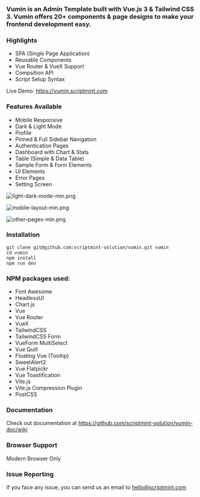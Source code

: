 ### Vumin is an Admin Template built with Vue.js 3 & Tailwind CSS 3. Vumin offers 20+ components & page designs to make your frontend development easy.

### Highlights
- SPA (Single Page Application)
- Reusable Components
- Vue Router & VueX Support
- Compsition API
- Script Setup Syntax

Live Demo: https://vumin.scriptmint.com

### Features Available
- Mobile Responsive
- Dark & Light Mode
- Profile
- Pinned & Full Sidebar Navigation
- Authentication Pages
- Dashboard with Chart & Stats
- Table (Simple & Data Table)
- Sample Form & Form Elements
- UI Elements
- Error Pages
- Setting Screen

![light-dark-mode-min.png](https://cdn.hashnode.com/res/hashnode/image/upload/v1644129450770/bJhmku7PI.png)

![mobile-layout-min.png](https://cdn.hashnode.com/res/hashnode/image/upload/v1644129459013/VxzkpjIEH.png)

![other-pages-min.png](https://cdn.hashnode.com/res/hashnode/image/upload/v1644129464520/e84RggkEY.png)

### Installation

```
git clone git@github.com:scriptmint-solution/vumin.git vumin
cd vumin
npm install
npm run dev
```

### NPM packages used:
- Font Awesome
- HeadlessUI
- Chart.js
- Vue
- Vue Router
- VueX
- TailwindCSS
- TailwindCSS Form
- VueForm MultiSelect
- Vue Quill
- Floating Vue (Tooltip)
- SweetAlert2
- Vue Flatpickr
- Vue Toastification
- Vite.js
- Vite.js Compression Plugin
- PostCSS

### Documentation
Check out documentation at https://github.com/scriptmint-solution/vumin-doc/wiki

### Browser Support
Modern Browser Only

### Issue Reporting
If you face any issue, you can send us an email to hello@scriptmint.com
